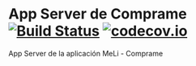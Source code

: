 # App Server de Comprame [![Build Status](https://travis-ci.org/estanislaoledesma/app-server-meli.svg?branch=master)](https://travis-ci.org/estanislaoledesma/app-server-meli) [![codecov.io](https://codecov.io/gh/estanislaoledesma/app-server-meli/badge.svg)](https://codecov.io/gh/estanislaoledesma/app-server-meli?branch=master)
App Server de la aplicación MeLi - Comprame
